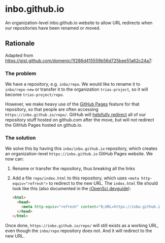 # inbo.github.io

An organization-level inbo.github.io website to allow URL redirects when our repositories have been renamed or moved.

## Rationale

Adapted from https://gist.github.com/domenic/1f286d415559b56d725bee51a62c24a7: 

### The problem

We have a repository, e.g. `inbo/repo`. We would like to rename it to `inbo/repo-new` or transfer it to the organization `trias-project`, so it will become `trias-project/repo`.

However, we make heavy use of the [GitHub Pages](https://pages.github.com/) feature for that repository, so that people are often accessing `https://inbo.github.io/repo/`. GitHub will [helpfully redirect](https://github.com/blog/1508-repository-redirects-are-here) all of our repository stuff hosted on github.com after the move, but will not redirect the GitHub Pages hosted on github.io.

### The solution

We solve this by having this `inbo/inbo.github.io` repository, which creates an organization-level `https://inbo.github.io` GitHub Pages website. We now can:

1. Rename or transfer the repository, thus breaking all the links
2. Add a file `repo/index.html` to this repository, which uses `<meta http-equiv="refresh">` to redirect to the new URL. The `index.html` file should look like this (also documented in the [rOpenSci devguide](https://devguide.ropensci.org/redirect.html)):

    ```html
    <html>
      <head>
        <meta http-equiv="refresh" content="0;URL=https://inbo.github.io/new-repo/">
      </head>
    </html>
    ```

Once done, `https://inbo.github.io/repo/` will still exists as a working URL, even though the `inbo/repo` repository does not. And it will redirect to the new URL.
